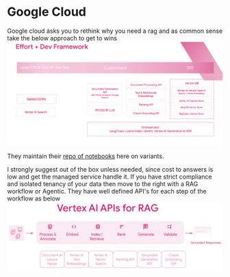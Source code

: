 # Google Cloud

Google cloud asks you to rethink why you need a rag and as common sense take the below approach to get to wins
![rag in google cloud](/references/images/googlecloud_rag_diy.png)

They maintain their [repo of notebooks](https://github.com/GoogleCloudPlatform/generative-ai/tree/main/search) here on variants.

I strongly suggest out of the box unless needed, since cost to answers is low and get the managed service handle it. If you have strict compliance and isolated tenancy of your data then move to the right with a RAG workflow or Agentic. They have well defined API's for each step of the workflow as below
![vertex apis](/references/images/vertex_api.png)